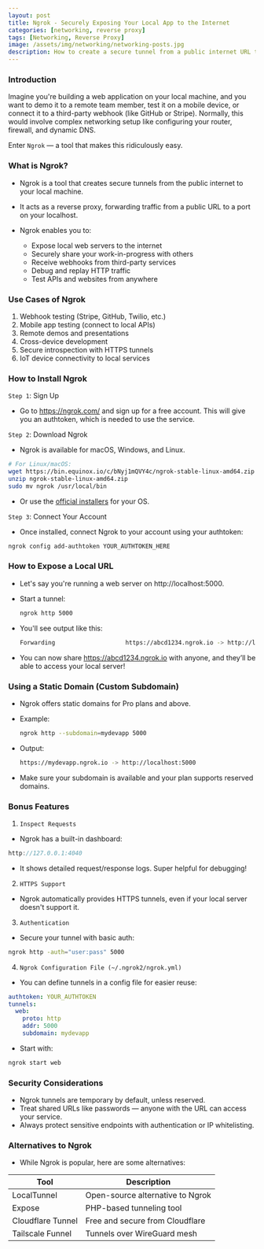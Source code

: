```yaml
---
layout: post
title: Ngrok - Securely Exposing Your Local App to the Internet
categories: [networking, reverse proxy]
tags: [Networking, Reverse Proxy]
image: /assets/img/networking/networking-posts.jpg
description: How to create a secure tunnel from a public internet URL to your local machine
---
```


### Introduction

Imagine you're building a web application on your local machine, and you want to demo it to a remote team member, test it on a mobile device, or connect it to a third-party webhook (like GitHub or Stripe). Normally, this would involve complex networking setup like configuring your router, firewall, and dynamic DNS.

Enter `Ngrok` — a tool that makes this ridiculously easy.

### What is Ngrok?

- Ngrok is a tool that creates secure tunnels from the public internet to your local machine.
- It acts as a reverse proxy, forwarding traffic from a public URL to a port on your localhost.

- Ngrok enables you to:
  - Expose local web servers to the internet
  - Securely share your work-in-progress with others
  - Receive webhooks from third-party services
  - Debug and replay HTTP traffic
  - Test APIs and websites from anywhere

### Use Cases of Ngrok

1. Webhook testing (Stripe, GitHub, Twilio, etc.)
2. Mobile app testing (connect to local APIs)
3. Remote demos and presentations
4. Cross-device development
5. Secure introspection with HTTPS tunnels
6. IoT device connectivity to local services

### How to Install Ngrok

`Step 1`: Sign Up

- Go to https://ngrok.com/ and sign up for a free account. This will give you an authtoken, which is needed to use the service.

`Step 2`: Download Ngrok

- Ngrok is available for macOS, Windows, and Linux.

```bash
# For Linux/macOS:
wget https://bin.equinox.io/c/bNyj1mQVY4c/ngrok-stable-linux-amd64.zip
unzip ngrok-stable-linux-amd64.zip
sudo mv ngrok /usr/local/bin
```

- Or use the [official installers](https://dashboard.ngrok.com/get-started/setup/linux) for your OS.

`Step 3`: Connect Your Account

- Once installed, connect Ngrok to your account using your authtoken:

```bash
ngrok config add-authtoken YOUR_AUTHTOKEN_HERE
```

### How to Expose a Local URL

- Let's say you're running a web server on http://localhost:5000.

- Start a tunnel:

    ```bash
    ngrok http 5000
    ```

- You'll see output like this:

    ```bash
    Forwarding                    https://abcd1234.ngrok.io -> http://localhost:5000
    ```

- You can now share https://abcd1234.ngrok.io with anyone, and they’ll be able to access your local server!

### Using a Static Domain (Custom Subdomain)

- Ngrok offers static domains for Pro plans and above.

- Example:

    ```bash
    ngrok http --subdomain=mydevapp 5000
    ```

- Output:

    ```bash
    https://mydevapp.ngrok.io -> http://localhost:5000
    ```

- Make sure your subdomain is available and your plan supports reserved domains.

### Bonus Features

1. `Inspect Requests`

- Ngrok has a built-in dashboard:

```cpp
http://127.0.0.1:4040
```

- It shows detailed request/response logs. Super helpful for debugging!

2. `HTTPS Support`

- Ngrok automatically provides HTTPS tunnels, even if your local server doesn't support it.

3. `Authentication`

- Secure your tunnel with basic auth:

```bash
ngrok http -auth="user:pass" 5000
```

4. `Ngrok Configuration File (~/.ngrok2/ngrok.yml)`

- You can define tunnels in a config file for easier reuse:

```yaml
authtoken: YOUR_AUTHTOKEN
tunnels:
  web:
    proto: http
    addr: 5000
    subdomain: mydevapp
```

- Start with:

```bash
ngrok start web
```

### Security Considerations

- Ngrok tunnels are temporary by default, unless reserved.
- Treat shared URLs like passwords — anyone with the URL can access your service.
- Always protect sensitive endpoints with authentication or IP whitelisting.

### Alternatives to Ngrok

- While Ngrok is popular, here are some alternatives:

| Tool                | Description                          |
|---------------------|--------------------------------------|
| LocalTunnel         | Open-source alternative to Ngrok      |
| Expose              | PHP-based tunneling tool              |
| Cloudflare Tunnel   | Free and secure from Cloudflare       |
| Tailscale Funnel    | Tunnels over WireGuard mesh           |

